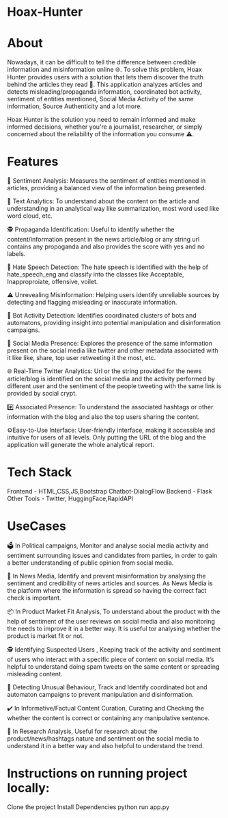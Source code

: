 # Hoax-Hunter
# About
Nowadays, it can be difficult to tell the difference between credible information and misinformation online 🌐. To solve this problem, Hoax Hunter provides users with a solution that lets them discover the truth behind the articles they read 📰. This application analyzes articles and detects misleading/propaganda information, coordinated bot activity, sentiment of entities mentioned, Social Media Activity of the same information, Source Authenticity and a lot more.

Hoax Hunter is the solution you need to remain informed and make informed decisions, whether you're a journalist, researcher, or simply concerned about the reliability of the information you consume ⚠️.
# Features
📰 Sentiment Analysis: Measures the sentiment of entities mentioned in articles, providing a balanced view of the information being presented.

📝 Text Analytics: To understand about the content on the article and understanding in an analytical way like summarization, most word used like word cloud, etc.

🕵️ Propaganda Identification: Useful to identify whether the content/information present in the news article/blog or any string url contains any propoganda and also provides the score with yes and no labels.

🧐 Hate Speech Detection: The hate speech is identified with the help of hate_speech_eng and classify into the classes like Acceptable, Inapproproiate, offensive, voilet.

⚠️ Unrevealing Misinformation: Helping users identify unreliable sources by detecting and flagging misleading or inaccurate information.

🤖 Bot Activity Detection: Identifies coordinated clusters of bots and automatons, providing insight into potential manipulation and disinformation campaigns.

📱 Social Media Presence: Explores the presence of the same information present on the social media like twitter and other metadata associated with it like like, share, top user retweeting it the most, etc.

🌐 Real-Time Twitter Analytics: Url or the string provided for the news article/blog is identified on the social media and the activity performed by different user and the sentiment of the people tweeting with the same link is provided by social crypt.

#️⃣ Associated Presence: To understand the associated hashtags or other information with the blog and also the top users sharing the content.

⚙️Easy-to-Use Interface: User-friendly interface, making it accessible and intuitive for users of all levels. Only putting the URL of the blog and the application will generate the whole analytical report.

# Tech Stack
Frontend - HTML,CSS,JS,Bootstrap
Chatbot-DialogFlow
Backend - Flask
Other Tools - Twitter, HuggingFace,RapidAPI

# UseCases
🗳️ In Political campaigns, Monitor and analyse social media activity and sentiment surrounding issues and candidates from parties, in order to gain a better understanding of public opinion from social media.

📰 In News Media, Identify and prevent misinformation by analysing the sentiment and credibility of news articles and sources. As News Media is the platform where the information is spread so having the correct fact check is important.

📦 In Product Market Fit Analysis, To understand about the product with the help of sentiment of the user reviews on social media and also monitoring the needs to improve it in a better way. It is useful tor analysing whether the product is market fit or not.

🕵️ Identifying Suspected Users , Keeping track of the activity and sentiment of users who interact with a specific piece of content on social media. It’s helpful to understand doing spam tweets on the same content or spreading misleading content.

🤖 Detecting Unusual Behaviour, Track and Identify coordinated bot and automaton campaigns to prevent manipulation and disinformation.

✔️ In Informative/Factual Content Curation, Curating and Checking the whether the content is correct or containing any manipulative sentence.

📄 In Research Analysis, Useful for research about the product/news/hashtags nature and sentiment on the social media to understand it in a better way and also helpful to understand the trend.

# Instructions on running project locally:
Clone the project
Install Dependencies
python run app.py



